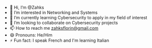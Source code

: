- 👋 Hi, I’m @Zahks
- 👀 I’m interested in Networking and Systems 
- 🌱 I’m currently learning Cybersecurity to apply in my field of interest 
- 💞️ I’m looking to collaborate on Cybersecurity projects 
- 📫 How to reach me zahksflorin@gmail.com
- 😄 Pronouns: He/Him
- ⚡ Fun fact: I speak French and I'm learning Italian

<!---
Zahks/Zahks is a ✨ special ✨ repository because its `README.md` (this file) appears on your GitHub profile.
You can click the Preview link to take a look at your changes.
--->
